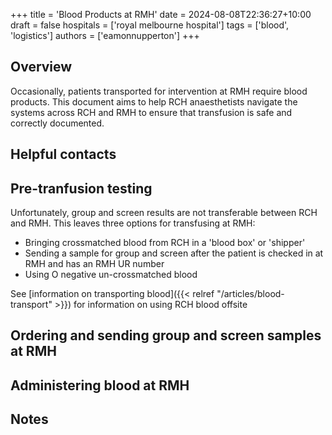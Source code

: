 +++
title = 'Blood Products at RMH'
date = 2024-08-08T22:36:27+10:00
draft = false
hospitals = ['royal melbourne hospital']
tags = ['blood', 'logistics']
authors = ['eamonnupperton']
+++

## Overview

Occasionally, patients transported for intervention at RMH require blood products. This document aims to help RCH anaesthetists navigate the systems across RCH and RMH to ensure that transfusion is safe and correctly documented.

## Helpful contacts

## Pre-tranfusion testing
Unfortunately, group and screen results are not transferable between RCH and RMH. This leaves three options for transfusing at RMH:

- Bringing crossmatched blood from RCH in a 'blood box' or 'shipper'
- Sending a sample for group and screen after the patient is checked in at RMH and has an RMH UR number
- Using O negative un-crossmatched blood

See [information on transporting blood]({{< relref "/articles/blood-transport" >}}) for information on using RCH blood offsite

## Ordering and sending group and screen samples at RMH

## Administering blood at RMH

## Notes
